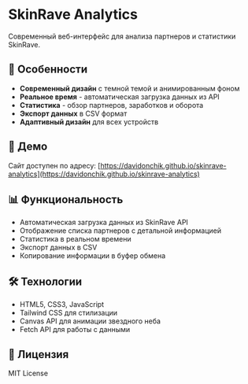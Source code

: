 # SkinRave Analytics

Современный веб-интерфейс для анализа партнеров и статистики SkinRave.

## 🌟 Особенности

- **Современный дизайн** с темной темой и анимированным фоном
- **Реальное время** - автоматическая загрузка данных из API
- **Статистика** - обзор партнеров, заработков и оборота
- **Экспорт данных** в CSV формат
- **Адаптивный дизайн** для всех устройств

## 🚀 Демо

Сайт доступен по адресу: [https://davidonchik.github.io/skinrave-analytics](https://davidonchik.github.io/skinrave-analytics)

## 📊 Функциональность

- Автоматическая загрузка данных из SkinRave API
- Отображение списка партнеров с детальной информацией
- Статистика в реальном времени
- Экспорт данных в CSV
- Копирование информации в буфер обмена

## 🛠️ Технологии

- HTML5, CSS3, JavaScript
- Tailwind CSS для стилизации
- Canvas API для анимации звездного неба
- Fetch API для работы с данными

## 📝 Лицензия

MIT License 